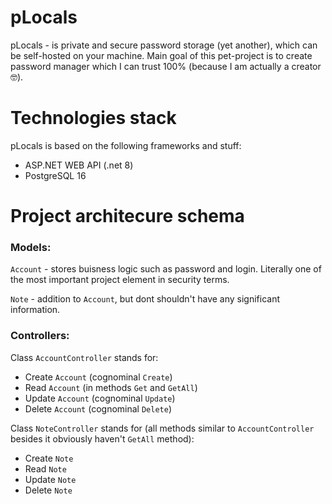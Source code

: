 ﻿# pLocals

pLocals - is private and secure password storage (yet another), which can be self-hosted on your machine. Main goal of this pet-project is to create password manager which I can trust 100% (because I am actually a creator 🤓).

# Technologies stack

pLocals is based on the following frameworks and stuff:
* ASP.NET WEB API (.net 8)
* PostgreSQL 16

# Project architecure schema

### Models:

`Account` - stores buisness logic such as password and login. Literally one of the most important project element in security terms.

`Note` - addition to `Account`, but dont shouldn't have any significant information.

### Controllers:

Class `AccountController` stands for:
- Create `Account` (cognominal `Create`)
- Read `Account` (in methods `Get` and `GetAll`)
- Update `Account` (cognominal `Update`)
- Delete `Account` (cognominal `Delete`)

Class `NoteController` stands for (all methods similar to `AccountController` besides it obviously haven't `GetAll` method):
- Create `Note`
- Read `Note`
- Update `Note`
- Delete `Note`